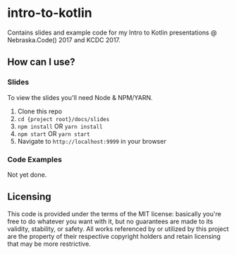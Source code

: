 # intro-to-kotlin

Contains slides and example code for my Intro to Kotlin presentations @
Nebraska.Code() 2017 and KCDC 2017.

## How can I use?

### Slides

To view the slides you'll need Node & NPM/YARN.

1. Clone this repo
2. `cd {project root}/docs/slides`
3. `npm install` OR `yarn install`
4. `npm start` OR `yarn start`
5. Navigate to `http://localhost:9999` in your browser

### Code Examples

Not yet done.

## Licensing

This code is provided under the terms of the MIT license: basically you're free to do whatever you want with it, but no guarantees are made to its validity, stability, or safety. All works referenced by or utilized by this project are the property of their respective copyright holders and retain licensing that may be more restrictive.